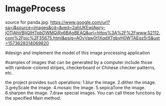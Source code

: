 # ImageProcess

source for panda.jpg:
https://www.google.com/url?sa=i&source=images&cd=&ved=2ahUKEwjAwry-jOTlAhVBIjQIHTpbDWMQjRx6BAgBEAQ&url=https%3A%2F%2Fwww.52112.com%2Fpic%2F35675.html&psig=AOvVaw0t1XqdXTgbvH0WTAEgz5rS&ust=1573628314069820

#design and implement the model of this image processing application

#xamples of images that can be generated by a computer include those with rainbow-colored stripes, checkerboard or Chinese checker patterns, etc.

the project provides such operations:
1.blur the image.
2.dither the image.
3.greyScale the image.
4.mosaic the image.
5.sepicaTone the image.
6.sharpen the image.
7.draw special images.
You can call these functions by the specified Main method.